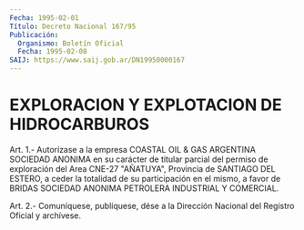 ```yaml
---
Fecha: 1995-02-01
Título: Decreto Nacional 167/95
Publicación:
  Organismo: Boletín Oficial
  Fecha: 1995-02-08
SAIJ: https://www.saij.gob.ar/DN19950000167
---
```

# EXPLORACION Y EXPLOTACION DE HIDROCARBUROS

<a id="1"></a>
Art.  1.-  Autorízase a la empresa COASTAL OIL & GAS ARGENTINA SOCIEDAD ANONIMA  en  su carácter de titular parcial del permiso de exploración del Area CNE-27  "AÑATUYA",  Provincia  de SANTIAGO DEL ESTERO,  a  ceder la totalidad de su participación en el  mismo,  a favor de BRIDAS  SOCIEDAD ANONIMA PETROLERA INDUSTRIAL Y COMERCIAL.

<a id="2"></a>
Art. 2.- Comuníquese, publíquese, dése a la Dirección Nacional del Registro Oficial y archívese.